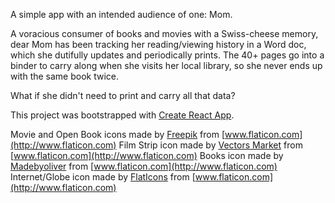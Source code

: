 A simple app with an intended audience of one: Mom.  

A voracious consumer of books and movies with a Swiss-cheese memory, dear Mom has been tracking her reading/viewing history in a Word doc, which she dutifully updates and periodically prints.  The 40+ pages go into a binder to carry along when she visits her local library, so she never ends up with the same book twice.

What if she didn't need to print and carry all that data?  


This project was bootstrapped with [Create React App](https://github.com/facebookincubator/create-react-app).

Movie and Open Book icons made by [Freepik](http://www.freepik.com/) from [www.flaticon.com](http://www.flaticon.com)
Film Strip icon made by [Vectors Market](http://www.vectorsmarket.com/) from [www.flaticon.com](http://www.flaticon.com)
Books icon made by [Madebyoliver](http://www.flaticon.com/authors/madebyoliver) from [www.flaticon.com](http://www.flaticon.com)
Internet/Globe icon made by [FlatIcons](http://www.flaticon.com) from [www.flaticon.com](http://www.flaticon.com)
